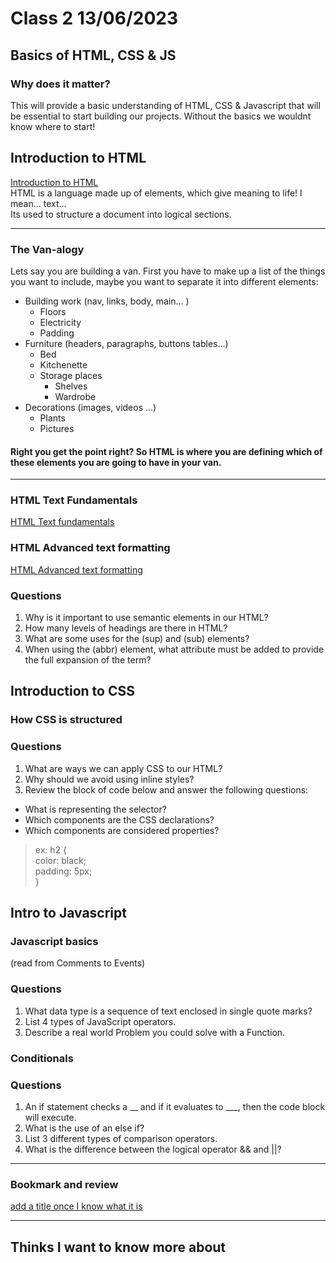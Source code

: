 # Class 2 13/06/2023

## Basics of HTML, CSS & JS
### Why does it matter?
This will provide a basic understanding of HTML, CSS & Javascript that will be essential to start building our projects. Without the basics we wouldnt know where to start! 

## Introduction to HTML
[Introduction to HTML](https://developer.mozilla.org/en-US/docs/Learn/HTML/Introduction_to_HTML)  
HTML is a language made up of elements, which give meaning to life! I mean... text...  
Its used to structure a document into logical sections. 

--- 
### The Van-alogy
Lets say you are building a van. First you have to make up a list of the things you want to include, maybe you want to separate it into different elements: 
* Building work (nav, links, body, main... )
    - Floors
    - Electricity
    - Padding
* Furniture (headers, paragraphs, buttons tables...)
    - Bed
    - Kitchenette
    - Storage places
        - Shelves
        - Wardrobe
* Decorations (images, videos ...)
    - Plants
    - Pictures  

#### Right you get the point right? So HTML is where you are defining which of these elements you are going to have in your van.
---

### HTML Text Fundamentals
[HTML Text fundamentals](https://developer.mozilla.org/en-US/docs/Learn/HTML/Introduction_to_HTML/HTML_text_fundamentals)

### HTML Advanced text formatting
[HTML Advanced text formatting](https://developer.mozilla.org/en-US/docs/Learn/HTML/Introduction_to_HTML/Advanced_text_formatting)
### Questions
1. Why is it important to use semantic elements in our HTML?
2. How many levels of headings are there in HTML?
3. What are some uses for the (sup) and (sub) elements?
4. When using the (abbr) element, what attribute must be added to provide the full expansion of the term?

## Introduction to CSS
### How CSS is structured
### Questions
1. What are ways we can apply CSS to our HTML?
2. Why should we avoid using inline styles?
3. Review the block of code below and answer the following questions:
* What is representing the selector?
* Which components are the CSS declarations?
* Which components are considered properties?

>ex: 
h2 {  
    color: black;  
    padding: 5px;  
}

## Intro to Javascript
### Javascript basics
(read from Comments to Events)

### Questions
1. What data type is a sequence of text enclosed in single quote marks?
2. List 4 types of JavaScript operators.
3. Describe a real world Problem you could solve with a Function.

### Conditionals
### Questions
1. An if statement checks a __ and if it evaluates to ___, then the code block will execute.
2. What is the use of an else if?
3. List 3 different types of comparison operators.
4. What is the difference between the logical operator && and ||?


---
### Bookmark and review
[add a title once I know what it is](https://chris.beams.io/posts/git-commit/)

--- 
## Thinks I want to know more about

